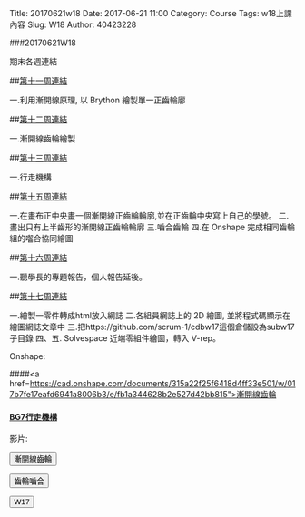 Title: 20170621w18
Date: 2017-06-21 11:00
Category: Course
Tags: w18上課內容
Slug: W18
Author: 40423228

###20170621W18

期末各週連結

<!-- PELICAN_END_SUMMARY -->

##<a href="https://40423228.github.io/2017springcd_hw/blog/W11.html">第十一周連結</a>

一.利用漸開線原理, 以 Brython 繪製單一正齒輪廓

##<a href="https://40423228.github.io/2017springcd_hw/blog/W12.html">第十二周連結</a>

一.漸開線齒輪繪製

##<a href="https://40423228.github.io/2017springcd_hw/blog/W13.html">第十三周連結</a>

一.行走機構

##<a href="https://40423228.github.io/2017springcd_hw/blog/W15.html">第十五周連結</a>

一.在畫布正中央畫一個漸開線正齒輪輪廓,並在正齒輪中央寫上自己的學號。
二.畫出只有上半齒形的漸開線正齒輪輪廓 
三.嚙合齒輪
四.在 Onshape 完成相同齒輪組的囓合協同繪圖

##<a href="https://40423228.github.io/2017springcd_hw/blog/W16.html">第十六周連結</a>

一.聽學長的專題報告，個人報告延後。

##<a href="https://40423228.github.io/2017springcd_hw/blog/W17.html">第十七周連結</a>

一.繪製一零件轉成html放入網誌
二.各組員網誌上的 2D 繪圖, 並將程式碼顯示在繪圖網誌文章中
三.把https://github.com/scrum-1/cdbw17這個倉儲設為subw17子目錄
四、五. Solvespace 近端零組件繪圖，轉入 V-rep。

Onshape:

####<a href=https://cad.onshape.com/documents/315a22f25f6418d4ff33e501/w/017b7fe17eafd6941a8006b3/e/fb1a344628b2e527d42bb815">漸開線齒輪</a>

#### <a href="https://cad.onshape.com/documents/cf507b96e7c271e8c87cf557/w/1b52e29c6835a06bb0bc5287/e/be08f4e14664ee2e0e4f9d3e">BG7行走機構</a>

影片:

<button onClick="lity('https://vimeo.com/218664256')"><span class="glyphicon glyphicon-facetime-video"></span>漸開線齒輪</button> 

<button onClick="lity('https://vimeo.com/220459109')"><span class="glyphicon glyphicon-facetime-video"></span>齒輪嚙合</button> 

<button onClick="lity('https://vimeo.com/222381333')"><span class="glyphicon glyphicon-facetime-video"></span>W17</button> 